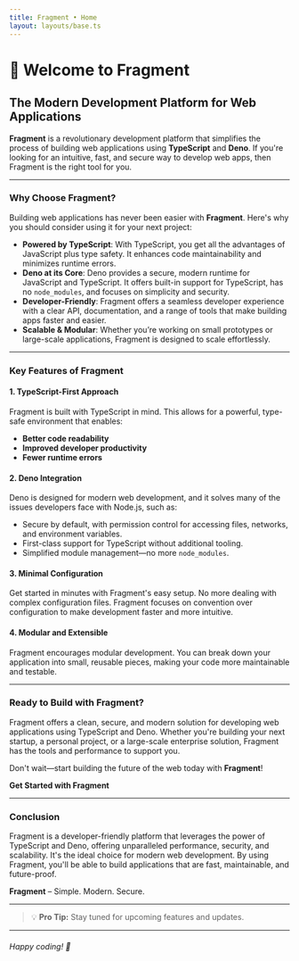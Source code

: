```yaml
---
title: Fragment • Home
layout: layouts/base.ts
---
```


# 🚀 Welcome to **Fragment**

## The Modern Development Platform for Web Applications

**Fragment** is a revolutionary development platform that simplifies the process of building web applications using **TypeScript** and **Deno**. If you're looking for an intuitive, fast, and secure way to develop web apps, then Fragment is the right tool for you.

---

### Why Choose Fragment?

Building web applications has never been easier with **Fragment**. Here's why you should consider using it for your next project:

- **Powered by TypeScript**: With TypeScript, you get all the advantages of JavaScript plus type safety. It enhances code maintainability and minimizes runtime errors.
- **Deno at its Core**: Deno provides a secure, modern runtime for JavaScript and TypeScript. It offers built-in support for TypeScript, has no `node_modules`, and focuses on simplicity and security.
- **Developer-Friendly**: Fragment offers a seamless developer experience with a clear API, documentation, and a range of tools that make building apps faster and easier.
- **Scalable & Modular**: Whether you’re working on small prototypes or large-scale applications, Fragment is designed to scale effortlessly.

---

### Key Features of Fragment

#### 1. **TypeScript-First Approach**

Fragment is built with TypeScript in mind. This allows for a powerful, type-safe environment that enables:

- **Better code readability**
- **Improved developer productivity**
- **Fewer runtime errors**

#### 2. **Deno Integration**

Deno is designed for modern web development, and it solves many of the issues developers face with Node.js, such as:

- Secure by default, with permission control for accessing files, networks, and environment variables.
- First-class support for TypeScript without additional tooling.
- Simplified module management—no more `node_modules`.

#### 3. **Minimal Configuration**

Get started in minutes with Fragment's easy setup. No more dealing with complex configuration files. Fragment focuses on convention over configuration to make development faster and more intuitive.

#### 4. **Modular and Extensible**

Fragment encourages modular development. You can break down your application into small, reusable pieces, making your code more maintainable and testable.

---

### Ready to Build with Fragment?

Fragment offers a clean, secure, and modern solution for developing web applications using TypeScript and Deno. Whether you're building your next startup, a personal project, or a large-scale enterprise solution, Fragment has the tools and performance to support you.

Don't wait—start building the future of the web today with **Fragment**!

**Get Started with Fragment**

---

### Conclusion

Fragment is a developer-friendly platform that leverages the power of TypeScript and Deno, offering unparalleled performance, security, and scalability. It's the ideal choice for modern web development. By using Fragment, you'll be able to build applications that are fast, maintainable, and future-proof.

**Fragment** – Simple. Modern. Secure.

---

> 💡 **Pro Tip:** Stay tuned for upcoming features and updates.

---

###### Happy coding! 🚀
